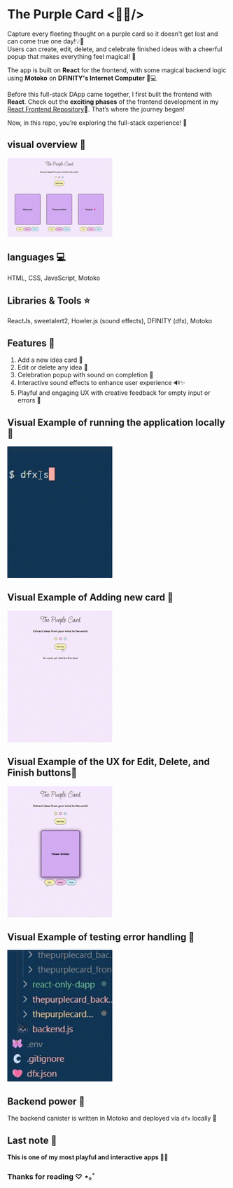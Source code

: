 # The Purple Card <💜💭/>

Capture every fleeting thought on a purple card so it doesn't get lost and can come true one day!💡💜  
Users can create, edit, delete, and celebrate finished ideas with a cheerful popup that makes everything feel magical! 🎊

The app is built on **React** for the frontend, with some magical backend logic using **Motoko** on **DFINITY's Internet Computer** 🧠💻

Before this full-stack DApp came together, I first built the frontend with **React**. Check out the **exciting phases** of the frontend development in my [React Frontend Repository](https://github.com/aysha-alfasi/The-purple-card-frontend/commits/master/)🎨. That’s where the journey began!

Now, in this repo, you’re exploring the full-stack experience! 🌟  

## visual overview 🍓 

<img src="imgs/card5.gif" width="240">

## languages 💻  

HTML, CSS, JavaScript, Motoko

## Libraries & Tools ⭐  

ReactJs, sweetalert2, Howler.js (sound effects), DFINITY (dfx), Motoko

## Features 🌟 

1.  Add a new idea card  💌
2.  Edit or delete any idea 🤍 
3.  Celebration popup with sound on completion 🎉
4.  Interactive sound effects to enhance user experience 🔊✨
5.  Playful and engaging UX with creative feedback for empty input or errors 💬

## Visual Example of running the application locally 🌟

<img src="imgs/card1.gif" width="240">

## Visual Example of Adding new card  🌟 

<img src="imgs/card2.gif" width="240">

## Visual Example of the UX for Edit, Delete, and Finish buttons🌟 

<img src="imgs/card3.gif" width="240">

## Visual Example of testing error handling 🌟  

<img src="imgs/card4.gif" width="240">

## Backend power 💫  

The backend canister is written in Motoko and deployed via `dfx` locally 🚀

## Last note 🌼  
**This is one of my most playful and interactive apps 🍒🎈**

### Thanks for reading ♡ ⋆｡˚
